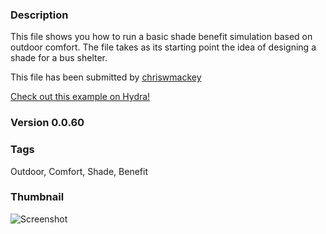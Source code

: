 ### Description 
This file shows you how to run a basic shade benefit simulation based on outdoor comfort.
The file takes as its starting point the idea of designing a shade for a bus shelter.

This file has been submitted by [chriswmackey](https://github.com/chriswmackey)

[Check out this example on Hydra!](http://hydrashare.github.io/hydra/viewer?owner=chriswmackey&fork=hydra_2&id=Outdoor_Comfort_Shade_Benefit)
### Version 0.0.60
### Tags 
Outdoor, Comfort, Shade, Benefit
### Thumbnail 
![Screenshot](https://raw.githubusercontent.com/chriswmackey/hydra/master/Outdoor_Comfort_Shade_Benefit/thumbnail.png)
